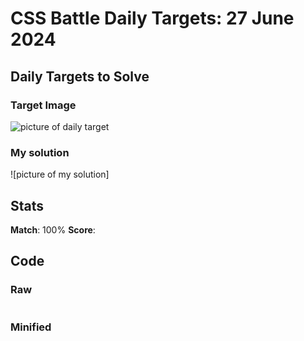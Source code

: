 

# CSS Battle Daily Targets: 27 June 2024

## Daily Targets to Solve

### Target Image


![picture of daily target](https://github.com/BekiaD/cssbattle/assets/144695091/42171113-1d1f-4d55-8837-191c7a9a184a)


### My solution

![picture of my solution]
## Stats

**Match**: 100%
**Score**: 

## Code

### Raw

```html

```

### Minified

```

```

